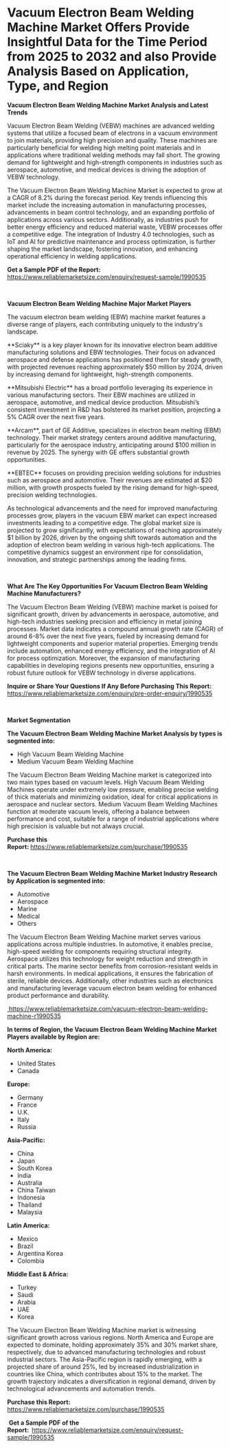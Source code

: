 <p><h1>Vacuum Electron Beam Welding Machine Market Offers Provide Insightful Data for the Time Period from 2025 to 2032 and also Provide Analysis Based on Application, Type, and Region</h1></p><p><strong>Vacuum Electron Beam Welding Machine Market Analysis and Latest Trends</strong></p>
<p><p>Vacuum Electron Beam Welding (VEBW) machines are advanced welding systems that utilize a focused beam of electrons in a vacuum environment to join materials, providing high precision and quality. These machines are particularly beneficial for welding high melting point materials and in applications where traditional welding methods may fall short. The growing demand for lightweight and high-strength components in industries such as aerospace, automotive, and medical devices is driving the adoption of VEBW technology.</p><p>The Vacuum Electron Beam Welding Machine Market is expected to grow at a CAGR of 8.2% during the forecast period. Key trends influencing this market include the increasing automation in manufacturing processes, advancements in beam control technology, and an expanding portfolio of applications across various sectors. Additionally, as industries push for better energy efficiency and reduced material waste, VEBW processes offer a competitive edge. The integration of Industry 4.0 technologies, such as IoT and AI for predictive maintenance and process optimization, is further shaping the market landscape, fostering innovation, and enhancing operational efficiency in welding applications.</p></p>
<p><strong>Get a Sample PDF of the Report:&nbsp;</strong> <a href="https://www.reliablemarketsize.com/enquiry/request-sample/1990535?utm_campaign=2733&utm_medium=2&utm_source=Github&utm_content=ia&utm_term=12042025&utm_id=vacuum-electron-beam-welding-machine">https://www.reliablemarketsize.com/enquiry/request-sample/1990535</a></p>
<p>&nbsp;</p>
<p><strong>Vacuum Electron Beam Welding Machine Major Market Players</strong></p>
<p><p>The vacuum electron beam welding (EBW) machine market features a diverse range of players, each contributing uniquely to the industry's landscape.</p><p>**Sciaky** is a key player known for its innovative electron beam additive manufacturing solutions and EBW technologies. Their focus on advanced aerospace and defense applications has positioned them for steady growth, with projected revenues reaching approximately $50 million by 2024, driven by increasing demand for lightweight, high-strength components.</p><p>**Mitsubishi Electric** has a broad portfolio leveraging its experience in various manufacturing sectors. Their EBW machines are utilized in aerospace, automotive, and medical device production. Mitsubishi’s consistent investment in R&D has bolstered its market position, projecting a 5% CAGR over the next five years.</p><p>**Arcam**, part of GE Additive, specializes in electron beam melting (EBM) technology. Their market strategy centers around additive manufacturing, particularly for the aerospace industry, anticipating around $100 million in revenue by 2025. The synergy with GE offers substantial growth opportunities.</p><p>**EBTEC** focuses on providing precision welding solutions for industries such as aerospace and automotive. Their revenues are estimated at $20 million, with growth prospects fueled by the rising demand for high-speed, precision welding technologies.</p><p>As technological advancements and the need for improved manufacturing processes grow, players in the vacuum EBW market can expect increased investments leading to a competitive edge. The global market size is projected to grow significantly, with expectations of reaching approximately $1 billion by 2026, driven by the ongoing shift towards automation and the adoption of electron beam welding in various high-tech applications. The competitive dynamics suggest an environment ripe for consolidation, innovation, and strategic partnerships among the leading firms.</p></p>
<p>&nbsp;</p>
<p><strong>What Are The Key Opportunities For Vacuum Electron Beam Welding Machine Manufacturers?</strong></p>
<p><p>The Vacuum Electron Beam Welding (VEBW) machine market is poised for significant growth, driven by advancements in aerospace, automotive, and high-tech industries seeking precision and efficiency in metal joining processes. Market data indicates a compound annual growth rate (CAGR) of around 6-8% over the next five years, fueled by increasing demand for lightweight components and superior material properties. Emerging trends include automation, enhanced energy efficiency, and the integration of AI for process optimization. Moreover, the expansion of manufacturing capabilities in developing regions presents new opportunities, ensuring a robust future outlook for VEBW technology in diverse applications.</p></p>
<p><strong>Inquire or Share Your Questions If Any Before Purchasing This Report:</strong> <a href="https://www.reliablemarketsize.com/enquiry/pre-order-enquiry/1990535?utm_campaign=2733&utm_medium=2&utm_source=Github&utm_content=ia&utm_term=12042025&utm_id=vacuum-electron-beam-welding-machine">https://www.reliablemarketsize.com/enquiry/pre-order-enquiry/1990535</a></p>
<p>&nbsp;</p>
<p><strong>Market Segmentation</strong></p>
<p><strong>The Vacuum Electron Beam Welding Machine Market Analysis by types is segmented into:</strong></p>
<p><ul><li>High Vacuum Beam Welding Machine</li><li>Medium Vacuum Beam Welding Machine</li></ul></p>
<p><p>The Vacuum Electron Beam Welding Machine market is categorized into two main types based on vacuum levels. High Vacuum Beam Welding Machines operate under extremely low pressure, enabling precise welding of thick materials and minimizing oxidation, ideal for critical applications in aerospace and nuclear sectors. Medium Vacuum Beam Welding Machines function at moderate vacuum levels, offering a balance between performance and cost, suitable for a range of industrial applications where high precision is valuable but not always crucial.</p></p>
<p><strong>Purchase this Report:&nbsp;</strong><a href="https://www.reliablemarketsize.com/purchase/1990535?utm_campaign=2733&utm_medium=2&utm_source=Github&utm_content=ia&utm_term=12042025&utm_id=vacuum-electron-beam-welding-machine">https://www.reliablemarketsize.com/purchase/1990535</a></p>
<p>&nbsp;</p>
<p><strong>The Vacuum Electron Beam Welding Machine Market Industry Research by Application is segmented into:</strong></p>
<p><ul><li>Automotive</li><li>Aerospace</li><li>Marine</li><li>Medical</li><li>Others</li></ul></p>
<p><p>The Vacuum Electron Beam Welding Machine market serves various applications across multiple industries. In automotive, it enables precise, high-speed welding for components requiring structural integrity. Aerospace utilizes this technology for weight reduction and strength in critical parts. The marine sector benefits from corrosion-resistant welds in harsh environments. In medical applications, it ensures the fabrication of sterile, reliable devices. Additionally, other industries such as electronics and manufacturing leverage vacuum electron beam welding for enhanced product performance and durability.</p></p>
<p><a href="https://www.reliablemarketsize.com/vacuum-electron-beam-welding-machine-r1990535?utm_campaign=2733&utm_medium=2&utm_source=Github&utm_content=ia&utm_term=12042025&utm_id=vacuum-electron-beam-welding-machine">&nbsp;https://www.reliablemarketsize.com/vacuum-electron-beam-welding-machine-r1990535</a></p>
<p><strong>In terms of Region, the Vacuum Electron Beam Welding Machine Market Players available by Region are:</strong></p>
<p>
    <p> <strong> North America: </strong>
        <ul>
            <li>United States</li>
            <li>Canada</li>
        </ul>
        </p> 
    <p> <strong> Europe: </strong>
        <ul>
            <li>Germany</li>
            <li>France</li>
            <li>U.K.</li>
            <li>Italy</li>
            <li>Russia</li>
        </ul>
        </p> 
    <p> <strong> Asia-Pacific: </strong>
        <ul>
            <li>China</li>
            <li>Japan</li>
            <li>South Korea</li>
            <li>India</li>
            <li>Australia</li>
            <li>China Taiwan</li>
            <li>Indonesia</li>
            <li>Thailand</li>
            <li>Malaysia</li>
        </ul>
        </p> 
    <p> <strong> Latin America: </strong>
        <ul>
            <li>Mexico</li>
            <li>Brazil</li>
            <li>Argentina Korea</li>
            <li>Colombia</li>
        </ul>
        </p> 
    <p> <strong> Middle East & Africa: </strong>
        <ul>
            <li>Turkey</li>
            <li>Saudi</li>
            <li>Arabia</li>
            <li>UAE</li>
            <li>Korea</li>
        </ul>
    </p>
    </p>
<p><p>The Vacuum Electron Beam Welding Machine market is witnessing significant growth across various regions. North America and Europe are expected to dominate, holding approximately 35% and 30% market share, respectively, due to advanced manufacturing technologies and robust industrial sectors. The Asia-Pacific region is rapidly emerging, with a projected share of around 25%, led by increased industrialization in countries like China, which contributes about 15% to the market. The growth trajectory indicates a diversification in regional demand, driven by technological advancements and automation trends.</p></p>
<p><strong>Purchase this Report: </strong><a href="https://www.reliablemarketsize.com/purchase/1990535?utm_campaign=2733&utm_medium=2&utm_source=Github&utm_content=ia&utm_term=12042025&utm_id=vacuum-electron-beam-welding-machine">https://www.reliablemarketsize.com/purchase/1990535</a></p>
<p>&nbsp;<strong>Get a Sample PDF of the Report:&nbsp;&nbsp;</strong><a href="https://www.reliablemarketsize.com/enquiry/request-sample/1990535?utm_campaign=2733&utm_medium=2&utm_source=Github&utm_content=ia&utm_term=12042025&utm_id=vacuum-electron-beam-welding-machine">https://www.reliablemarketsize.com/enquiry/request-sample/1990535</a></p>
<p><strong></strong></p>
<p><p></p><p></p><p></p></p>